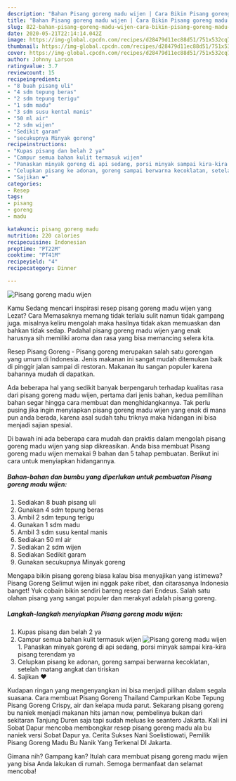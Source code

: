 ```yaml
---
description: "Bahan Pisang goreng madu wijen | Cara Bikin Pisang goreng madu wijen Yang Enak Banget"
title: "Bahan Pisang goreng madu wijen | Cara Bikin Pisang goreng madu wijen Yang Enak Banget"
slug: 822-bahan-pisang-goreng-madu-wijen-cara-bikin-pisang-goreng-madu-wijen-yang-enak-banget
date: 2020-05-21T22:14:14.042Z
image: https://img-global.cpcdn.com/recipes/d28479d11ec88d51/751x532cq70/pisang-goreng-madu-wijen-foto-resep-utama.jpg
thumbnail: https://img-global.cpcdn.com/recipes/d28479d11ec88d51/751x532cq70/pisang-goreng-madu-wijen-foto-resep-utama.jpg
cover: https://img-global.cpcdn.com/recipes/d28479d11ec88d51/751x532cq70/pisang-goreng-madu-wijen-foto-resep-utama.jpg
author: Johnny Larson
ratingvalue: 3.7
reviewcount: 15
recipeingredient:
- "8 buah pisang uli"
- "4 sdm tepung beras"
- "2 sdm tepung terigu"
- "1 sdm madu"
- "3 sdm susu kental manis"
- "50 ml air"
- "2 sdm wijen"
- "Sedikit garam"
- "secukupnya Minyak goreng"
recipeinstructions:
- "Kupas pisang dan belah 2 ya"
- "Campur semua bahan kulit termasuk wijen"
- "Panaskan minyak goreng di api sedang, porsi minyak sampai kira-kira pisang terendam ya"
- "Celupkan pisang ke adonan, goreng sampai berwarna kecoklatan, setelah matang angkat dan tiriskan"
- "Sajikan ❤️"
categories:
- Resep
tags:
- pisang
- goreng
- madu

katakunci: pisang goreng madu 
nutrition: 220 calories
recipecuisine: Indonesian
preptime: "PT22M"
cooktime: "PT41M"
recipeyield: "4"
recipecategory: Dinner

---
```



![Pisang goreng madu wijen](https://img-global.cpcdn.com/recipes/d28479d11ec88d51/751x532cq70/pisang-goreng-madu-wijen-foto-resep-utama.jpg)

Kamu Sedang mencari inspirasi resep pisang goreng madu wijen yang Lezat? Cara Memasaknya memang tidak terlalu sulit namun tidak gampang juga. misalnya keliru mengolah maka hasilnya tidak akan memuaskan dan bahkan tidak sedap. Padahal pisang goreng madu wijen yang enak harusnya sih memiliki aroma dan rasa yang bisa memancing selera kita.

Resep Pisang Goreng - Pisang goreng merupakan salah satu gorengan yang umum di Indonesia. Jenis makanan ini sangat mudah ditemukan baik di pinggir jalan sampai di restoran. Makanan itu sangan populer karena bahannya mudah di dapatkan.

Ada beberapa hal yang sedikit banyak berpengaruh terhadap kualitas rasa dari pisang goreng madu wijen, pertama dari jenis bahan, kedua pemilihan bahan segar hingga cara membuat dan menghidangkannya. Tak perlu pusing jika ingin menyiapkan pisang goreng madu wijen yang enak di mana pun anda berada, karena asal sudah tahu triknya maka hidangan ini bisa menjadi sajian spesial.


Di bawah ini ada beberapa cara mudah dan praktis dalam mengolah pisang goreng madu wijen yang siap dikreasikan. Anda bisa membuat Pisang goreng madu wijen memakai 9 bahan dan 5 tahap pembuatan. Berikut ini cara untuk menyiapkan hidangannya.

<!--inarticleads1-->

##### Bahan-bahan dan bumbu yang diperlukan untuk pembuatan Pisang goreng madu wijen:

1. Sediakan 8 buah pisang uli
1. Gunakan 4 sdm tepung beras
1. Ambil 2 sdm tepung terigu
1. Gunakan 1 sdm madu
1. Ambil 3 sdm susu kental manis
1. Sediakan 50 ml air
1. Sediakan 2 sdm wijen
1. Sediakan Sedikit garam
1. Gunakan secukupnya Minyak goreng


Mengapa bikin pisang goreng biasa kalau bisa menyajikan yang istimewa? Pisang Goreng Selimut wijen ini nggak pake ribet, dan citarasanya Indonesia banget! Yuk cobain bikin sendiri bareng resep dari Endeus. Salah satu olahan pisang yang sangat populer dan merakyat adalah pisang goreng. 

<!--inarticleads2-->

##### Langkah-langkah menyiapkan Pisang goreng madu wijen:

1. Kupas pisang dan belah 2 ya
1. Campur semua bahan kulit termasuk wijen
<img src="//assets-global.cpcdn.com/assets/icons/button_play-2c75c40dde080a61004c1f40b05d8f140eaff45d7e9e6481dc71c63d2e7c4909.png" alt="Pisang goreng madu wijen">1. Panaskan minyak goreng di api sedang, porsi minyak sampai kira-kira pisang terendam ya
1. Celupkan pisang ke adonan, goreng sampai berwarna kecoklatan, setelah matang angkat dan tiriskan
1. Sajikan ❤️


Kudapan ringan yang mengenyangkan ini bisa menjadi pilihan dalam segala suasana. Cara membuat Pisang Goreng Thailand Campurkan Kobe Tepung Pisang Goreng Crispy, air dan kelapa muda parut. Sekarang pisang goreng bu naniek menjadi makanan hits jaman now, pembelinya bukan dari sekitaran Tanjung Duren saja tapi sudah meluas ke seantero Jakarta. Kali ini Sobat Dapur mencoba membongkar resep pisang goreng madu ala bu naniek versi Sobat Dapur ya. Cerita Sukses Nani Soelistiowati, Pemilik Pisang Goreng Madu Bu Nanik Yang Terkenal DI Jakarta. 

Gimana nih? Gampang kan? Itulah cara membuat pisang goreng madu wijen yang bisa Anda lakukan di rumah. Semoga bermanfaat dan selamat mencoba!

